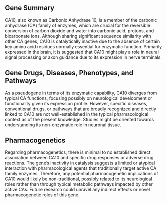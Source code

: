 ## Gene Summary
CA10, also known as Carbonic Anhydrase 10, is a member of the carbonic anhydrase (CA) family of enzymes, which are crucial for the reversible conversion of carbon dioxide and water into carbonic acid, protons, and bicarbonate ions. Although sharing significant sequence similarity with other CA genes, CA10 is catalytically inactive due to the absence of certain key amino acid residues normally essential for enzymatic function. Primarily expressed in the brain, it is suggested that CA10 might play a role in neural signal processing or axon guidance due to its expression in nerve terminals.

## Gene Drugs, Diseases, Phenotypes, and Pathways
As a pseudogene in terms of its enzymatic capability, CA10 diverges from typical CA functions, focusing possibly on neurological development or functionality given its expression profile. However, specific diseases, conventional drugs, or pathways that are broadly recognized and directly linked to CA10 are not well-established in the typical pharmacological context as of the present knowledge. Studies might be oriented towards understanding its non-enzymatic role in neuronal tissue.

## Pharmacogenetics
Regarding pharmacogenetics, there is minimal to no established direct association between CA10 and specific drug responses or adverse drug reactions. The gene’s inactivity in catalysis suggests a limited or atypical interaction with pharmacological agents that traditionally target active CA family enzymes. Therefore, any potential pharmacogenetic implications of CA10 would likely be non-traditional, possibly related to its neurological roles rather than through typical metabolic pathways impacted by other active CAs. Future research could unravel any indirect effects or novel pharmacogenetic roles of this gene.